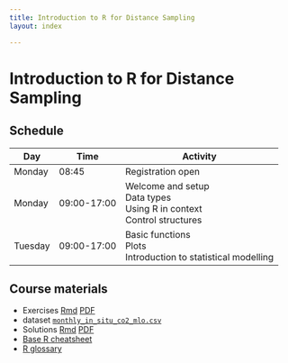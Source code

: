 ```yaml
---
title: Introduction to R for Distance Sampling
layout: index

---
```


# Introduction to R for Distance Sampling

## Schedule

Day | Time | Activity
-------|-------|--------------------------
Monday | 08:45 | Registration open
Monday | 09:00-17:00 | Welcome and setup<br/>Data types<br/>Using R in context<br/>Control structures
Tuesday | 09:00-17:00 | Basic functions<br/>Plots<br/>Introduction to statistical modelling

## Course materials

- Exercises [Rmd](RTutorial_Exercises.Rmd) [PDF](RTutorial_Exercises.pdf)
- dataset [`monthly_in_situ_co2_mlo.csv`](monthly_in_situ_co2_mlo.csv)
- Solutions [Rmd](RTutorial_Solutions.Rmd) [PDF](RTutorial_Solutions.pdf)
- [Base R cheatsheet](BaseRCheatSheet.pdf)
- [R glossary](R_glossary.pdf)


